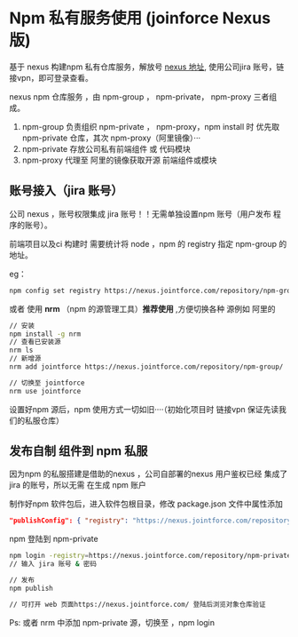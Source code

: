 # Npm 私有服务使用 (joinforce Nexus 版)

基于 nexus 构建npm 私有仓库服务，解放号 [nexus 地址](https://nexus.jointforce.com), 使用公司jira 账号，链接vpn，即可登录查看。

nexus npm 仓库服务 ，由 npm-group ， npm-private， npm-proxy 三者组成。

1. npm-group 负责组织 npm-private ， npm-proxy，npm install 时 优先取 npm-private 仓库，其次 npm-proxy（阿里镜像）···
2. npm-private 存放公司私有前端组件 或 代码模块
3. npm-proxy 代理至 阿里的镜像获取开源 前端组件或模块



## 账号接入（jira 账号）

公司 nexus ，账号权限集成 jira 账号！！无需单独设置npm 账号（用户发布 程序的账号）。

前端项目以及ci 构建时 需要统计将 node ，npm 的 registry 指定 npm-group 的地址。

eg：

```bash
npm config set registry https://nexus.jointforce.com/repository/npm-group/ 
```

或者 使用 **nrm** （npm 的源管理工具）**推荐使用** ,方便切换各种 源例如 阿里的

```bash
// 安装
npm install -g nrm
// 查看已安装源
nrm ls
// 新增源
nrm add jointforce https://nexus.jointforce.com/repository/npm-group/

// 切换至 jointforce
nrm use jointforce

```



设置好npm 源后，npm 使用方式一切如旧····（初始化项目时 链接vpn 保证先读我们的私服仓库）



## 发布自制 组件到 npm 私服

因为npm 的私服搭建是借助的nexus ，公司自部署的nexus 用户鉴权已经 集成了jira 的账号，所以无需 在生成 npm 账户

制作好npm 软件包后，进入软件包根目录，修改 package.json 文件中属性添加

````json
"publishConfig": { "registry": "https://nexus.jointforce.com/repository/npm-private/" }
````

npm 登陆到 npm-private

```bash
npm login -registry=https://nexus.jointforce.com/repository/npm-private/
// 输入 jira 账号 & 密码

// 发布
npm publish

// 可打开 web 页面https://nexus.jointforce.com/ 登陆后浏览对象仓库验证
```

Ps: 或者 nrm 中添加 npm-private 源，切换至 ，npm login





